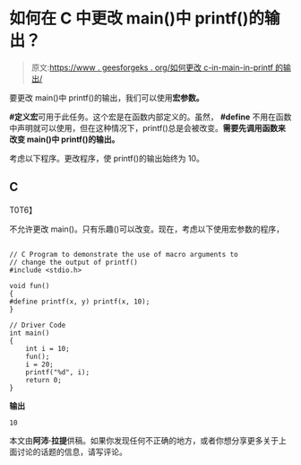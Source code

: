 # 如何在 C 中更改 main()中 printf()的输出？

> 原文:[https://www . geesforgeks . org/如何更改 c-in-main-in-printf 的输出/](https://www.geeksforgeeks.org/how-to-change-the-output-of-printf-in-main-in-c/)

要更改 main()中 printf()的输出，我们可以使用**宏参数。**

**#定义宏**可用于此任务。这个宏是在函数内部定义的。虽然， **#define** 不用在函数中声明就可以使用，但在这种情况下，printf()总是会被改变。**需要先调用函数来改变 main()中 printf()的输出。**

考虑以下程序。更改程序，使 printf()的输出始终为 10。

## C

T0T6】

不允许更改 main()。只有乐趣()可以改变。现在，考虑以下使用宏参数的程序，

## 

```
// C Program to demonstrate the use of macro arguments to
// change the output of printf()
#include <stdio.h>

void fun()
{
#define printf(x, y) printf(x, 10);
}

// Driver Code
int main()
{
    int i = 10;
    fun();
    i = 20;
    printf("%d", i);
    return 0;
}
```

**输出**

```
10
```

本文由**阿沛·拉提**供稿。如果你发现任何不正确的地方，或者你想分享更多关于上面讨论的话题的信息，请写评论。